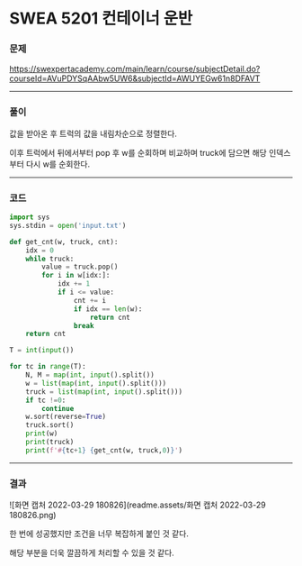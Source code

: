 # SWEA 5201 컨테이너 운반



### 문제 

https://swexpertacademy.com/main/learn/course/subjectDetail.do?courseId=AVuPDYSqAAbw5UW6&subjectId=AWUYEGw61n8DFAVT

<hr>


### 풀이

값을 받아온 후 트럭의 값을 내림차순으로 정렬한다.

이후 트럭에서 뒤에서부터 pop 후 w를 순회하며 비교하며 truck에 담으면 해당 인덱스부터 다시 w를 순회한다.

<hr>


### 코드

```python
import sys
sys.stdin = open('input.txt')

def get_cnt(w, truck, cnt):
    idx = 0
    while truck:
        value = truck.pop()
        for i in w[idx:]:
            idx += 1
            if i <= value:
                cnt += i
                if idx == len(w):
                    return cnt
                break
    return cnt

T = int(input())

for tc in range(T):
    N, M = map(int, input().split())
    w = list(map(int, input().split()))
    truck = list(map(int, input().split()))
    if tc !=0:
        continue
    w.sort(reverse=True)
    truck.sort()
    print(w)
    print(truck)
    print(f'#{tc+1} {get_cnt(w, truck,0)}')


```

<hr>


### 결과

![화면 캡처 2022-03-29 180826](readme.assets/화면 캡처 2022-03-29 180826.png)

한 번에 성공했지만 조건을 너무 복잡하게 붙인 것 같다.

해당 부분을 더욱 깔끔하게 처리할 수 있을 것 같다.